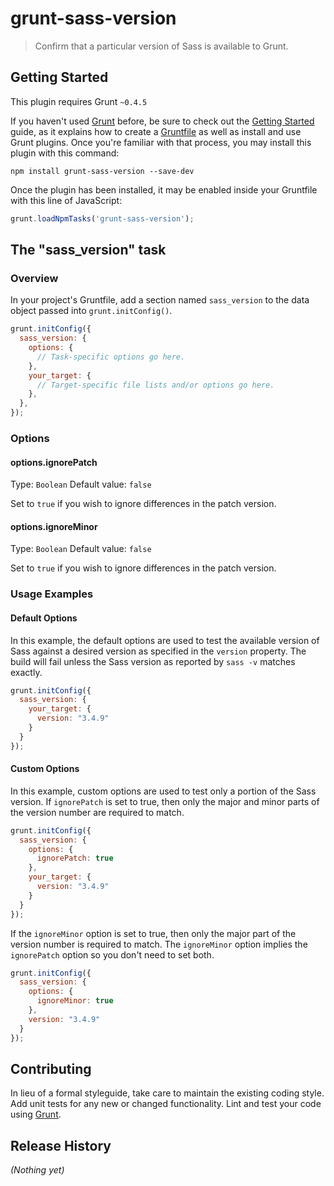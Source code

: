 # grunt-sass-version

> Confirm that a particular version of Sass is available to Grunt.

## Getting Started
This plugin requires Grunt `~0.4.5`

If you haven't used [Grunt](http://gruntjs.com/) before, be sure to check out the [Getting Started](http://gruntjs.com/getting-started) guide, as it explains how to create a [Gruntfile](http://gruntjs.com/sample-gruntfile) as well as install and use Grunt plugins. Once you're familiar with that process, you may install this plugin with this command:

```shell
npm install grunt-sass-version --save-dev
```

Once the plugin has been installed, it may be enabled inside your Gruntfile with this line of JavaScript:

```js
grunt.loadNpmTasks('grunt-sass-version');
```

## The "sass_version" task

### Overview
In your project's Gruntfile, add a section named `sass_version` to the data object passed into `grunt.initConfig()`.

```js
grunt.initConfig({
  sass_version: {
    options: {
      // Task-specific options go here.
    },
    your_target: {
      // Target-specific file lists and/or options go here.
    },
  },
});
```

### Options

#### options.ignorePatch
Type: `Boolean`
Default value: `false`

Set to `true` if you wish to ignore differences in the patch version.

#### options.ignoreMinor
Type: `Boolean`
Default value: `false`

Set to `true` if you wish to ignore differences in the patch version.

### Usage Examples

#### Default Options
In this example, the default options are used to test the available version of Sass
against a desired version as specified in the `version` property. The build will fail
unless the Sass version as reported by `sass -v` matches exactly.

```js
grunt.initConfig({
  sass_version: {
    your_target: {
      version: "3.4.9"
    }
  }
});
```

#### Custom Options
In this example, custom options are used to test only a portion of the Sass version. If
`ignorePatch` is set to true, then only the major and minor parts of the version number
are required to match.

```js
grunt.initConfig({
  sass_version: {
    options: {
      ignorePatch: true
    },
    your_target: {
      version: "3.4.9"
    }
  }
});
```

If the `ignoreMinor` option is set to true, then only the major part of the version
number is required to match. The `ignoreMinor` option implies the `ignorePatch` option
so you don't need to set both.

```js
grunt.initConfig({
  sass_version: {
    options: {
      ignoreMinor: true
    },
    version: "3.4.9"
  }
});
```
## Contributing
In lieu of a formal styleguide, take care to maintain the existing coding style. Add unit tests for any new or changed functionality. Lint and test your code using [Grunt](http://gruntjs.com/).

## Release History
_(Nothing yet)_
